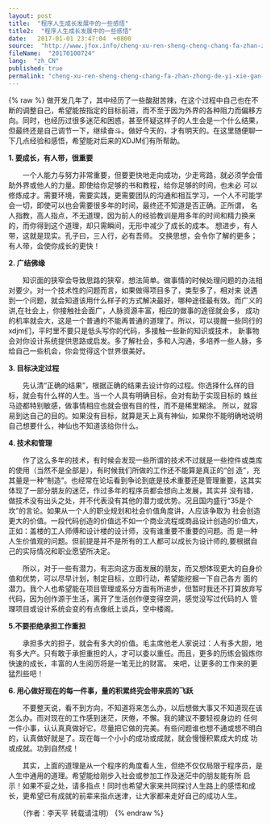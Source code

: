 ```yaml
---
layout: post
title:  "程序人生成长发展中的一些感悟"
title2:  "程序人生成长发展中的一些感悟"
date:   2017-01-01 23:47:04  +0800
source:  "http://www.jfox.info/cheng-xu-ren-sheng-cheng-chang-fa-zhan-zhong-de-yi-xie-gan-wu.html"
fileName:  "20170100724"
lang:  "zh_CN"
published: true
permalink: "cheng-xu-ren-sheng-cheng-chang-fa-zhan-zhong-de-yi-xie-gan-wu.html"
---
```

{% raw %}
做开发几年了，其中经历了一些酸甜苦辣，在这个过程中自己也在不断的调整自己，希望能按指定的目标前进，而不至于因为外界的各种阻力而偏移方 向。同时，也经历过很多迷茫和困惑，甚至怀疑这样子的人生会是一个什么结果，但最终还是自己调节一下，继续奋斗。做好今天的，才有明天的。在这里随便聊一 下几点经验和感悟，希望能对后来的XDJM们有所帮助。

**1. 要成长，有人带，很重要**

　　一个人能力与努力非常重要，但要更快地走向成功，少走弯路，就必须学会借助外界或他人的力量。即使给你足够的书和教程，给你足够的时间，也未必 可以修炼成才。需要环境，需要实践，更需要团队的沟通和相互学习，一个人不可能学会一切，即使可以也会需要很多年的时间，最终还不知道是否正确。正所谓， 名人指教，高人指点，不无道理，因为前人的经验教训是用多年的时间和精力换来的，而你得到这个道理，却只需瞬间，无形中减少了成长的成本。
想进步，有人带，这就是现实。孔子曰，三人行，必有吾师。
交换思想，会令你了解的更多；有人带，会使你成长的更快！

**2. 广结佛缘**

　　知识面的狭窄会导致思路的狭窄，想法简单。做事情的时候处理问题的办法相对要少。对一个技术性的问题而言，如果做得项目多了，类型多了，相对来 说遇到一个问题，就会知道该用什么样子的方式解决最好，哪种途径最有效。而广义的讲,在社会上，你接触社会面广，人脉资源丰富，相应的做事的途径就会多， 成功的机率就会大，这是一个普通的不能再普通的道理了。所以，可以提醒一些同行的xdjm们，平时里不要只是低头写你的代码，多接触一些新的知识或技术， 新事物会对你设计系统提供思路或启发。多了解社会，多和人沟通，多培养一些人脉，多给自己一些机会，你会觉得这个世界很美好。

**3. 目标决定过程**

　　先认清“正确的结果”，根据正确的结果去设计你的过程。你选择什么样的目标，就会有什么样的人生。当一个人具有明确目标，会对有助于实现目标的 蛛丝马迹都特别敏感，做事情相应也就会很有目的性，而不是稀里糊涂。 所以，就容易到达自己的目的。如果没有目标，就算是天上真有神仙，如果你不能明确地说明自己想要什么，神仙也不知道该给你什么。

**4. 技术和管理**

　　作了这么多年的技术，有时候会发现一些所谓的技术不过就是一些控件或类库的使用（当然不是全部是），有时候我们所做的工作还不能算是真正的“创 造”，充其量是一种“制造”。也经常在论坛看到争论到底是技术重要还是管理重要，这其实体现了一部分朋友的迷茫，作过多年的程序员都会想向上发展，其实并 没有错，做技术没有出头之处，并不代表没有其他的潜力或优势。况且国内盛行“35是个坎”的言论。如果从一个人的职业规划和社会价值角度讲，人应该争取为 社会创造更大的价值。一段代码创造的价值远不如一个商业流程或商品设计创造的价值大，正如：盖楼的工人师傅和设计楼的设计师，没有谁重要不重要的问题。而 是一种人生价值观的问题。但前提是并不是所有的工人都可以成长为设计师的,要根据自己的实际情况和职业愿望所决定。

　　所以，对于一些有潜力，有志向这方面发展的朋友，而又想体现更大的自身价值和优势，可以尽早计划，制定目标，立即行动，希望能挖掘一下自己各方 面的潜力。我个人也希望能在项目管理或系分方面有所进步，但暂时我还不打算放弃写代码，因为创作源于生活，离开了生活创作便变得空洞，感觉没写过代码的人 管理项目或设计系统会变的有点像纸上谈兵，空中楼阁。

**5.不要拒绝承担工作重担**

　　承担多大的担子，就会有多大的价值。毛主席他老人家说过：人有多大胆，地有多大产。只有敢于承担重担的人，才可以委以重任。而且，更多的历练会锻炼你快速的成长，丰富的人生阅历将是一笔无比的财富。
来吧，让更多的工作来的更猛烈些吧！

**6. 用心做好现在的每一件事，量的积累终究会带来质的飞跃**

　　不要整天说，看不到方向，不知道将来怎么办，以后想做大事又不知道现在该怎么办。而对现在的工作感到迷茫，厌倦，不懈。我的建议不要轻视身边的 任何一件小事，认认真真做好它，尽量把它做的完美。有些问题谁也想不通或想不明白的，认真做好就是了。现在每一个小小的成功或成就，就会慢慢积累成大的成 功或成就。功到自然成！

　　其实，上面的道理是从一个程序的角度看人生，但绝不仅仅局限于程序员，是人生中通用的道理。希望能给刚步入社会或参加工作及迷茫中的朋友能有所 启示！如果不妥之处，请多指点！同时也希望大家来共同探讨人生路上的感悟和成长，更希望已有成就的前辈来指点迷津，让大家都来走好自己的成功人生。

　　（作者：李天平  转载请注明）
{% endraw %}